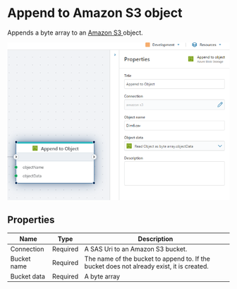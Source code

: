 # Append to Amazon S3 object

Appends a byte array to an [Amazon S3 ](https://docs.aws.amazon.com/s3/?nc2=h_ql_doc_s3)object.  


![img](../../../../images/flow/appendAmazon.png)

## Properties

| Name             | Type      |Description                                             |
|------------------|-----------|--------------------------------------------------------|
| Connection       | Required  | A SAS Uri to an Amazon S3 bucket.       |
| Bucket name        | Required  | The name of the bucket to append to. If the bucket does not already exist, it is created. |
| Bucket data        | Required  | A byte array  |


